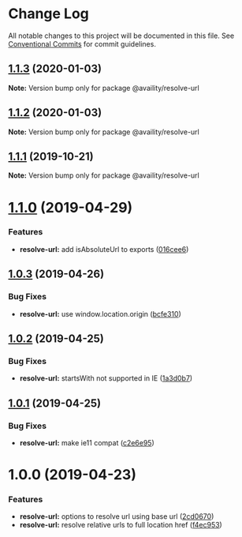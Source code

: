 # Change Log

All notable changes to this project will be documented in this file.
See [Conventional Commits](https://conventionalcommits.org) for commit guidelines.

## [1.1.3](https://github.com/Availity/sdk-js/compare/@availity/resolve-url@1.1.2...@availity/resolve-url@1.1.3) (2020-01-03)

**Note:** Version bump only for package @availity/resolve-url





## [1.1.2](https://github.com/Availity/sdk-js/compare/@availity/resolve-url@1.1.1...@availity/resolve-url@1.1.2) (2020-01-03)

**Note:** Version bump only for package @availity/resolve-url





## [1.1.1](https://github.com/Availity/sdk-js/compare/@availity/resolve-url@1.1.0...@availity/resolve-url@1.1.1) (2019-10-21)

**Note:** Version bump only for package @availity/resolve-url





# [1.1.0](https://github.com/Availity/sdk-js/compare/@availity/resolve-url@1.0.3...@availity/resolve-url@1.1.0) (2019-04-29)


### Features

* **resolve-url:** add isAbsoluteUrl to exports ([016cee6](https://github.com/Availity/sdk-js/commit/016cee6))





## [1.0.3](https://github.com/Availity/sdk-js/compare/@availity/resolve-url@1.0.2...@availity/resolve-url@1.0.3) (2019-04-26)


### Bug Fixes

* **resolve-url:** use window.location.origin ([bcfe310](https://github.com/Availity/sdk-js/commit/bcfe310))





## [1.0.2](https://github.com/Availity/sdk-js/compare/@availity/resolve-url@1.0.1...@availity/resolve-url@1.0.2) (2019-04-25)


### Bug Fixes

* **resolve-url:** startsWith not supported in IE ([1a3d0b7](https://github.com/Availity/sdk-js/commit/1a3d0b7))





## [1.0.1](https://github.com/Availity/sdk-js/compare/@availity/resolve-url@1.0.0...@availity/resolve-url@1.0.1) (2019-04-25)


### Bug Fixes

* **resolve-url:** make ie11 compat ([c2e6e95](https://github.com/Availity/sdk-js/commit/c2e6e95))





# 1.0.0 (2019-04-23)


### Features

* **resolve-url:** options to resolve url using base url ([2cd0670](https://github.com/Availity/sdk-js/commit/2cd0670))
* **resolve-url:** resolve relative urls to full location href ([f4ec953](https://github.com/Availity/sdk-js/commit/f4ec953))
